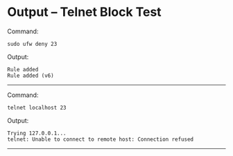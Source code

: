# Output – Telnet Block Test

Command:

    sudo ufw deny 23

Output:

    Rule added  
    Rule added (v6)

---

Command:

    telnet localhost 23

Output:

    Trying 127.0.0.1...  
    telnet: Unable to connect to remote host: Connection refused

---
